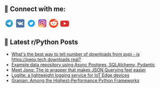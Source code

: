 ## 🔎 Connect with me:
[<img src="https://github.com/bullbesh/bullbesh/blob/main/images/Telegram.png" width="32" height="32" />](https://t.me/bullbesh)
[<img src="https://github.com/bullbesh/bullbesh/blob/main/images/VK.png" width="32" height="32" />](https://vk.com/bullbesh)
[<img src="https://github.com/bullbesh/bullbesh/blob/main/images/Twitter.png" width="32" height="32" />](https://twitter.com/bullbesh1)
[<img src="https://github.com/bullbesh/bullbesh/blob/main/images/Instagram.png" width="32" height="32" />](https://www.instagram.com/bullbesh)
[<img src="https://github.com/bullbesh/bullbesh/blob/main/images/Reddit.png" width="32" height="32" />](https://www.reddit.com/user/bullbesh)
[<img src="https://github.com/bullbesh/bullbesh/blob/main/images/YouTube.png" width="32" height="32" />](https://www.youtube.com/channel/UCtfjRs6uzgq5mfm8S06WTcg)

## 📕 Latest r/Python Posts
<!-- BLOG-POST-LIST:START -->
- [What&#39;s the best way to tell number of downloads from pypi - is https://pepy.tech downloads real?](https://www.reddit.com/r/Python/comments/1j719o6/whats_the_best_way_to_tell_number_of_downloads/)
- [Example data repository using Async Postgres, SQLAlchemy, Pydantic](https://www.reddit.com/r/Python/comments/1j6zwrh/example_data_repository_using_async_postgres/)
- [Meet Jonq: The jq wrapper that makes JSON Querying feel easier](https://www.reddit.com/r/Python/comments/1j6ykrs/meet_jonq_the_jq_wrapper_that_makes_json_querying/)
- [Loglite: a lightweight logging service for IoT Edge devices](https://www.reddit.com/r/Python/comments/1j6ycbl/loglite_a_lightweight_logging_service_for_iot/)
- [Granian: Among the Highest-Performance Python Frameworks](https://www.reddit.com/r/Python/comments/1j6x7dm/granian_among_the_highestperformance_python/)
<!-- BLOG-POST-LIST:END -->

